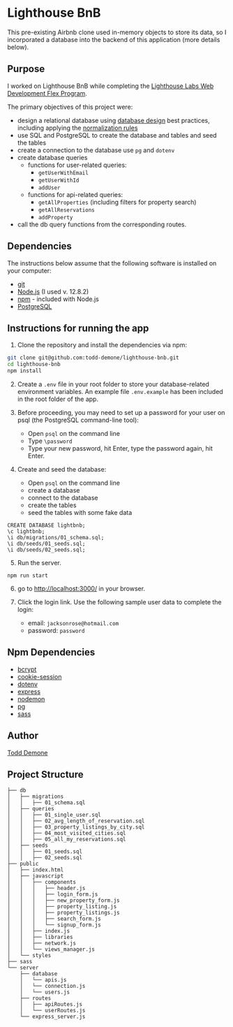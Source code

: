 # Lighthouse BnB

This pre-existing Airbnb clone used in-memory objects to store its data, so I incorporated a database into the backend of this application (more details below).

## Purpose

I worked on Lighthouse BnB while completing the [Lighthouse Labs Web Development Flex Program](https://www.lighthouselabs.ca/en/web-development-flex-program). 

The primary objectives of this project were:
- design a relational database using [database design](https://en.wikipedia.org/wiki/Database_design) best practices, including applying the [normalization rules](https://en.wikipedia.org/wiki/Database_normalization)
- use SQL and PostgreSQL to create the database and tables and seed the tables
- create a connection to the database use `pg` and `dotenv`
- create database queries
    * functions for user-related queries: 
        * `getUserWithEmail`
        * `getUserWithId`
        * `addUser`
    * functions for api-related queries:
        * `getAllProperties` (including filters for property search)
        * `getAllReservations`
        * `addProperty`
- call the db query functions from the corresponding routes.

## Dependencies

The instructions below assume that the following software is installed on your computer:
- [git](https://git-scm.com/)
- [Node.js](https://nodejs.org) (I used v. 12.8.2)
- [npm](https://www.npmjs.com/) - included with Node.js
- [PostgreSQL](https://www.postgresql.org/)

## Instructions for running the app

1. Clone the repository and install the dependencies via npm:

```bash
git clone git@github.com:todd-demone/lighthouse-bnb.git
cd lighthouse-bnb
npm install
```

2. Create a `.env` file in your root folder to store your database-related environment variables. An example file `.env.example` has been included in the root folder of the app.

3. Before proceeding, you may need to set up a password for your user on psql (the PostgreSQL command-line tool):
    - Open `psql` on the command line
    - Type `\password`
    - Type your new password, hit Enter, type the password again, hit Enter.

4. Create and seed the database:
    - Open `psql` on the command line
    - create a database
    - connect to the database
    - create the tables
    - seed the tables with some fake data

```
CREATE DATABASE lightbnb;
\c lightbnb;
\i db/migrations/01_schema.sql;
\i db/seeds/01_seeds.sql;
\i db/seeds/02_seeds.sql;
```

5. Run the server.
```
npm run start
```

6. go to <http://localhost:3000/> in your browser.

7. Click the login link. Use the following sample user data to complete the login:
    - email: `jacksonrose@hotmail.com` 
    - password: `password`

## Npm Dependencies

- [bcrypt](https://www.npmjs.com/package/bcrypt)
- [cookie-session](https://www.npmjs.com/package/cookie-session)
- [dotenv](https://www.npmjs.com/package/dotenv)
- [express](https://expressjs.com/)
- [nodemon](https://www.npmjs.com/package/nodemon)
- [pg](https://node-postgres.com/)
- [sass](https://sass-lang.com/)

## Author

[Todd Demone](https://github.com/todd-demone)

## Project Structure

```
├── db
│   ├── migrations
│   │   ├── 01_schema.sql
│   ├── queries
│   │   ├── 01_single_user.sql
│   │   ├── 02_avg_length_of_reservation.sql
│   │   ├── 03_property_listings_by_city.sql
│   │   ├── 04_most_visited_cities.sql
│   │   ├── 05_all_my_reservations.sql
│   ├── seeds
│   │   ├── 01_seeds.sql
│   │   ├── 02_seeds.sql
├── public
│   ├── index.html
│   ├── javascript
│   │   ├── components 
│   │   │   ├── header.js
│   │   │   ├── login_form.js
│   │   │   ├── new_property_form.js
│   │   │   ├── property_listing.js
│   │   │   ├── property_listings.js
│   │   │   ├── search_form.js
│   │   │   └── signup_form.js
│   │   ├── index.js
│   │   ├── libraries
│   │   ├── network.js
│   │   └── views_manager.js
│   └── styles
├── sass
└── server
    ├── database
    │   └── apis.js
    │   └── connection.js
    │   └── users.js
    ├── routes
    │   ├── apiRoutes.js
    │   └── userRoutes.js
    └── express_server.js
```

